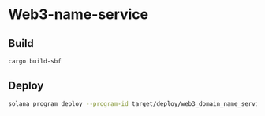# Web3-name-service


## Build
```bash
cargo build-sbf
```

## Deploy
```bash
solana program deploy --program-id target/deploy/web3_domain_name_service-keypair.json target/sbf-solana-solana/release/web3_domain_name_service.so  --use-rpc
```